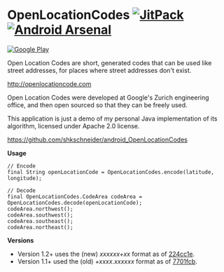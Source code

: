 OpenLocationCodes [![JitPack](https://img.shields.io/github/tag/shkschneider/android_OpenLocationCodes.svg?label=JitPack)](https://jitpack.io/#shkschneider/android_OpenLocationCodes/1.2.2) [![Android Arsenal](https://img.shields.io/badge/Android%20Arsenal-OpenLocationCodes-brightgreen.svg?style=flat)](http://android-arsenal.com/details/3/1607)
=================

[![Google Play](https://developer.android.com/images/brand/en_generic_rgb_wo_45.png)](https://play.google.com/store/apps/details?id=me.shkschneider.openlocationcodes.demo)

Open Location Codes are short, generated codes that can be used like street addresses, for places where street addresses don't exist.

http://openlocationcode.com

Open Location Codes were developed at Google's Zurich engineering office, and then open sourced so that they can be freely used.

This application is just a demo of my personal Java implementation of its algorithm, licensed under Apache 2.0 license.

https://github.com/shkschneider/android_OpenLocationCodes

**Usage**

    // Encode
    final String openLocationCode = OpenLocationCodes.encode(latitude, longitude);

    // Decode
    final OpenLocationCodes.CodeArea codeArea = OpenLocationCodes.decode(openLocationCode);
    codeArea.northwest();
    codeArea.southwest();
    codeArea.southeast();
    codeArea.northeast();

**Versions**

- Version 1.2+ uses the (new) *xxxxxx+xx* format as of [224cc1e](https://github.com/google/open-location-code/commit/224cc1ef2d60214669896279c4fcafc6eecc739a).
- Version 1.1+ used the (old) *+xxxx.xxxxxx* format as of [7701fcb](https://github.com/google/open-location-code/commit/7701fcbf65c5b6143495de05eeffc5e417751e0c).
